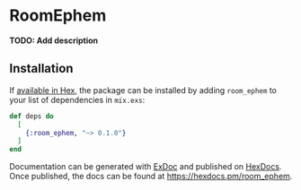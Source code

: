 # RoomEphem

**TODO: Add description**

## Installation

If [available in Hex](https://hex.pm/docs/publish), the package can be installed
by adding `room_ephem` to your list of dependencies in `mix.exs`:

```elixir
def deps do
  [
    {:room_ephem, "~> 0.1.0"}
  ]
end
```

Documentation can be generated with [ExDoc](https://github.com/elixir-lang/ex_doc)
and published on [HexDocs](https://hexdocs.pm). Once published, the docs can
be found at <https://hexdocs.pm/room_ephem>.

